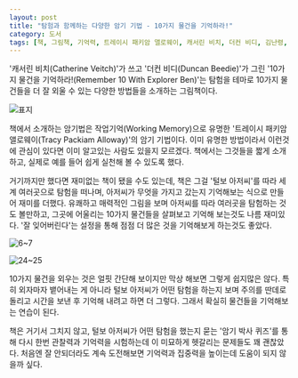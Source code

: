 ```yaml
---
layout: post
title: "탐험과 함께하는 다양한 암기 기법 - 10가지 물건을 기억하라!"
category: 도서
tags: [책, 그림책, 기억력, 트레이시 패키암 앨로웨이, 캐서린 비치, 더컨 비디, 김난령, 와이즈만북스, 서평]
---
```


'캐서린 비치(Catherine Veitch)'가 쓰고
'더컨 비디(Duncan Beedie)'가 그린
'10가지 물건을 기억하라!(Remember 10 With Explorer Ben)'는
탐험을 테마로 10가지 물건들을 더 잘 외울 수 있는 다양한 방법들을 소개하는 그림책이다.

![표지](https://lh3.googleusercontent.com/CzlJEzphfgsLAtSb4muU0kasg2qdpzX22W7OzlLFPfZxKsi3__8nwV0jd97hejOCILn0OsKa81A38Q=s480)

책에서 소개하는 암기법은
작업기억(Working Memory)으로 유명한
'트레이시 패키암 앨로웨이(Tracy Packiam Alloway)'의 암기 기법이다.
이미 유명한 방법이라서 이런것에 관심이 있다면 이미 알고있는 사람도 있을지 모르겠다.
책에서는 그것들을 짧게 소개하고,
실제로 예를 들어 쉽게 실천해 볼 수 있도록 했다.

거기까지만 했다면 재미없는 책이 됐을 수도 있는데,
책은 그걸 '털보 아저씨'를 따라 세계 여러곳으로 탐험을 떠나며,
아저씨가 무엇을 가지고 갔는지 기억해보는 식으로 만들어 재미를 더했다.
유쾌하고 매력적인 그림을 보며 아저씨를 따라 여러곳을 탐험하는 것도 볼만하고,
그곳에 어울리는 10가지 물건들을 살펴보고 기억해 보는것도 나름 재미있다.
'잘 잊어버린다'는 설정을 통해
점점 더 많은 것을 기억해보게 하는것도 좋았다.

![6~7](https://lh3.googleusercontent.com/bXiyCyhj2HdDfpNHEKvMtYpO2Nc6BxS1ndK8h5rpnxruXHqSp5TUk39eG79gpujGgg4c1PEME7lYnA=s560)

![24~25](https://lh3.googleusercontent.com/nN1L05OzXzFxnPO1y9ZK583J0Pt2n1ARdYbYhtXlioCRzt2ntZP_DZOkRHEwzS83HcZfi_YE5WcPmg=s560)

10가지 물건을 외우는 것은 얼핏 간단해 보이지만
막상 해보면 그렇게 쉽지많은 않다.
특히 외자마자 뱉어내는 게 아니라
털보 아저씨가 어떤 탐험을 하는지 보며
주의를 딴데로 돌리고 시간을 보낸 후 기억해 내려고 하면 더 그렇다.
그래서 확실히 물건들을 기억해보는 연습이 된다.

책은 거기서 그치지 않고,
털보 아저씨가 어떤 탐험을 했는지 묻는 '암기 박사 퀴즈'를 통해
다시 한번 관찰력과 기억력을 시험하는데
이 미묘하게 헷갈리는 문제들도 꽤 괜찮았다.
처음엔 잘 안되더라도 계속 도전해보면
기억력과 집중력을 높이는데 도움이 되지 않을까 싶다.
